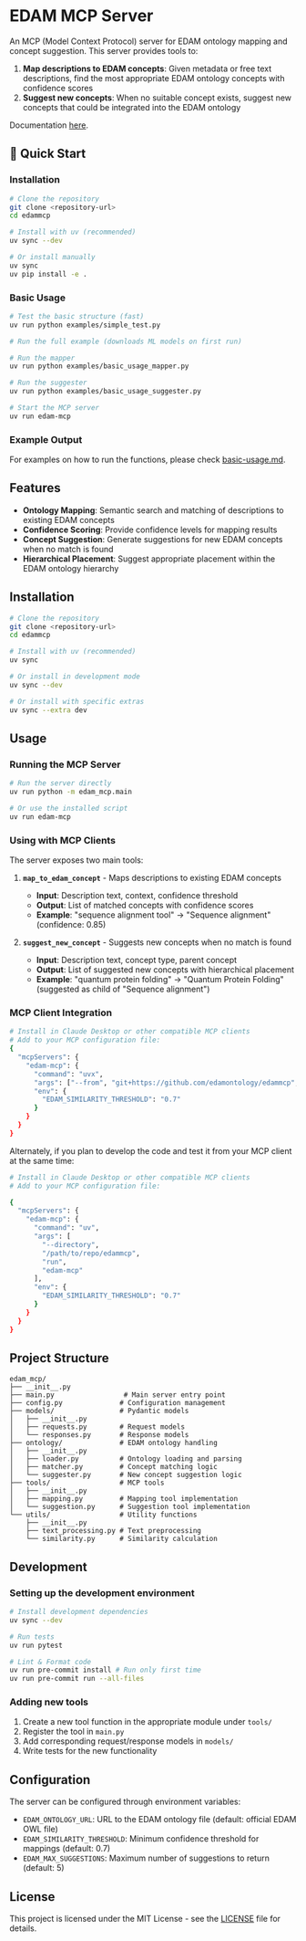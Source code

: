 # EDAM MCP Server

An MCP (Model Context Protocol) server for EDAM ontology mapping and concept suggestion. This server provides tools to:

1. **Map descriptions to EDAM concepts**: Given metadata or free text descriptions, find the most appropriate EDAM ontology concepts with confidence scores
2. **Suggest new concepts**: When no suitable concept exists, suggest new concepts that could be integrated into the EDAM ontology

Documentation [here](https://edamontology.github.io/edammcp/).

## 🚀 Quick Start

### Installation

```bash
# Clone the repository
git clone <repository-url>
cd edammcp

# Install with uv (recommended)
uv sync --dev

# Or install manually
uv sync
uv pip install -e .
```

### Basic Usage

```bash
# Test the basic structure (fast)
uv run python examples/simple_test.py

# Run the full example (downloads ML models on first run)

# Run the mapper
uv run python examples/basic_usage_mapper.py

# Run the suggester
uv run python examples/basic_usage_suggester.py

# Start the MCP server
uv run edam-mcp
```

### Example Output

For examples on how to run the functions, please check [basic-usage.md](/docs/examples/basic-usage.md).

## Features

- **Ontology Mapping**: Semantic search and matching of descriptions to existing EDAM concepts
- **Confidence Scoring**: Provide confidence levels for mapping results
- **Concept Suggestion**: Generate suggestions for new EDAM concepts when no match is found
- **Hierarchical Placement**: Suggest appropriate placement within the EDAM ontology hierarchy

## Installation

```bash
# Clone the repository
git clone <repository-url>
cd edammcp

# Install with uv (recommended)
uv sync

# Or install in development mode
uv sync --dev

# Or install with specific extras
uv sync --extra dev
```

## Usage

### Running the MCP Server

```bash
# Run the server directly
uv run python -m edam_mcp.main

# Or use the installed script
uv run edam-mcp
```

### Using with MCP Clients

The server exposes two main tools:

1. **`map_to_edam_concept`** - Maps descriptions to existing EDAM concepts
   - **Input**: Description text, context, confidence threshold
   - **Output**: List of matched concepts with confidence scores
   - **Example**: "sequence alignment tool" → "Sequence alignment" (confidence: 0.85)

2. **`suggest_new_concept`** - Suggests new concepts when no match is found
   - **Input**: Description text, concept type, parent concept
   - **Output**: List of suggested new concepts with hierarchical placement
   - **Example**: "quantum protein folding" → "Quantum Protein Folding" (suggested as child of "Sequence alignment")

### MCP Client Integration

```bash
# Install in Claude Desktop or other compatible MCP clients
# Add to your MCP configuration file:
{
  "mcpServers": {
    "edam-mcp": {
      "command": "uvx",
      "args": ["--from", "git+https://github.com/edamontology/edammcp", "edam-mcp"],
      "env": {
        "EDAM_SIMILARITY_THRESHOLD": "0.7"
      }
    }
  }
}
```

Alternately, if you plan to develop the code and test it from your MCP client at the same time:

```bash
# Install in Claude Desktop or other compatible MCP clients
# Add to your MCP configuration file:

{
  "mcpServers": {
    "edam-mcp": {
      "command": "uv",
      "args": [
        "--directory",
        "/path/to/repo/edammcp",
        "run",
        "edam-mcp"
      ],
      "env": {
        "EDAM_SIMILARITY_THRESHOLD": "0.7"
      }
    }
  }
}
```

## Project Structure

```
edam_mcp/
├── __init__.py
├── main.py                 # Main server entry point
├── config.py              # Configuration management
├── models/                # Pydantic models
│   ├── __init__.py
│   ├── requests.py        # Request models
│   └── responses.py       # Response models
├── ontology/              # EDAM ontology handling
│   ├── __init__.py
│   ├── loader.py          # Ontology loading and parsing
│   ├── matcher.py         # Concept matching logic
│   └── suggester.py       # New concept suggestion logic
├── tools/                 # MCP tools
│   ├── __init__.py
│   ├── mapping.py         # Mapping tool implementation
│   └── suggestion.py      # Suggestion tool implementation
└── utils/                 # Utility functions
    ├── __init__.py
    ├── text_processing.py # Text preprocessing
    └── similarity.py      # Similarity calculation
```

## Development

### Setting up the development environment

```bash
# Install development dependencies
uv sync --dev

# Run tests
uv run pytest

# Lint & Format code
uv run pre-commit install # Run only first time
uv run pre-commit run --all-files
```

### Adding new tools

1. Create a new tool function in the appropriate module under `tools/`
2. Register the tool in `main.py`
3. Add corresponding request/response models in `models/`
4. Write tests for the new functionality

## Configuration

The server can be configured through environment variables:

- `EDAM_ONTOLOGY_URL`: URL to the EDAM ontology file (default: official EDAM OWL file)
- `EDAM_SIMILARITY_THRESHOLD`: Minimum confidence threshold for mappings (default: 0.7)
- `EDAM_MAX_SUGGESTIONS`: Maximum number of suggestions to return (default: 5)

## License

This project is licensed under the MIT License - see the [LICENSE](LICENSE) file for details.

